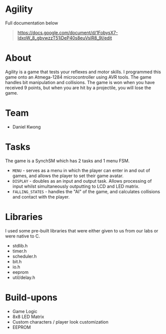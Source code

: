 # Agility
Full documentation below
> https://docs.google.com/document/d/1FobysX7-ldxoW_8_gbvwzzT51iDeP40s8euVsIR8_9I/edit

# About
Agility is a game that tests your reflexes and motor skills. I programmed this game onto an Atmega-1284 microcontroller using AVR tools. The game handles bit manipulation and collisions. The game is won when you have received 9 points, but when you are hit by a projectile, you will lose the game.

# Team
* Daniel Kwong

# Tasks
The game is a SynchSM which has 2 tasks and 1 menu FSM.
* `MENU` - serves as a menu in which the player can enter in and out of games, and allows the player to set their game avatar. 
* `DISPLAY` - doubles as an input and output task. Allows processing of input whilst simultaneously outputting to LCD and LED matrix.
* `FALLING_STATES` - handles the "AI" of the game, and calculates collisions and contact with the player.

# Libraries
I used some pre-built libraries that were either given to us from our labs or were native to C.
* stdlib.h
* timer.h
* scheduler.h
* bit.h
* io.h
* eeprom
* util/delay.h

# Build-upons
* Game Logic
* 8x8 LED Matrix 
* Custom characters / player look customization
* EEPROM

